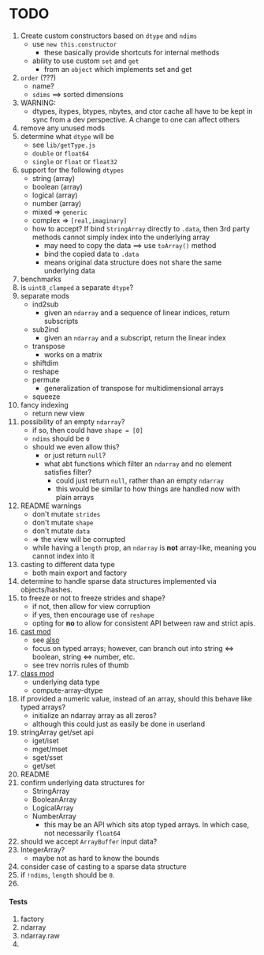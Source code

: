 TODO
====

1. Create custom constructors based on `dtype` and `ndims`
	-	use `new this.constructor`
		-	these basically provide shortcuts for internal methods
	-	ability to use custom `set` and `get`
		-	from an `object` which implements set and get
2. `order` (???)
	-	name?
	-	`sdims` ==> sorted dimensions
3. WARNING:
	-	dtypes, itypes, btypes, nbytes, and ctor cache all have to be kept in sync from a dev perspective. A change to one can affect others
4. remove any unused mods
5. determine what `dtype` will be
	-	see `lib/getType.js`
	-	`double` or `float64`
	-	`single` or `float` or `float32`
6. support for the following `dtypes`
	-	string (array)
	-	boolean (array)
	-	logical (array)
	-	number (array)
	- 	mixed => `generic`
	-	complex => `[real,imaginary]`
	-	how to accept? If bind `StringArray` directly to `.data`, then 3rd party methods cannot simply index into the underlying array
		-	may need to copy the data ==> use `toArray()` method
		-	bind the copied data to `.data`
		-	means original data structure does not share the same underlying data
7. benchmarks
8. is `uint8_clamped` a separate `dtype`?
9. separate mods
	-	ind2sub
		-	given an `ndarray` and a sequence of linear indices, return subscripts
	-	sub2ind
		-	given an `ndarray` and a subscript, return the linear index
	- 	transpose
		-	works on a matrix
	-	shiftdim
	-	reshape
	-	permute
		-	generalization of transpose for multidimensional arrays
	-	squeeze
10. fancy indexing
	-	return new view
11. possibility of an empty `ndarray`?
	-	if so, then could have `shape = [0]`
	-	`ndims` should be `0`
	-	should we even allow this?
		-	or just return `null`?
		-	what abt functions which filter an `ndarray` and no element satisfies filter?
			-	could just return `null`, rather than an empty `ndarray`
			-	this would be similar to how things are handled now with plain arrays
12. README warnings
	-	don't mutate `strides`
	-	don't mutate `shape`
	-	don't mutate `data`
	-	=> the view will be corrupted
	-	while having a `length` prop, an `ndarray` is __not__ array-like, meaning you cannot index into it
13. casting to different data type
	-	both main export and factory
14. determine to handle sparse data structures implemented via objects/hashes.
15. to freeze or not to freeze strides and shape?
	-	if not, then allow for view corruption
	-	if yes, then encourage use of `reshape`
	- 	opting for **no** to allow for consistent API between raw and strict apis.
16. [cast mod](matlab)
	-	see [also](http://docs.scipy.org/doc/numpy/reference/generated/numpy.ndarray.astype.html)
	-	focus on typed arrays; however, can branch out into string <=> boolean, string <=> number, etc.
	-	see trev norris rules of thumb
17. [class mod](matlab)
	-	underlying data type
	- 	compute-array-dtype
18. if provided a numeric value, instead of an array, should this behave like typed arrays?
	-	initialize an ndarray array as all zeros?
	-	although this could just as easily be done in userland
19. stringArray get/set api
	-	iget/iset
	-	mget/mset
	-	sget/sset
	-	get/set
20. README
21. confirm underlying data structures for
	-	StringArray
	-	BooleanArray
	-	LogicalArray
	-	NumberArray
		-	this may be an API which sits atop typed arrays. In which case, not necessarily `float64`
22. should we accept `ArrayBuffer` input data?
23. IntegerArray?
	-	maybe not as hard to know the bounds
24. consider case of casting to a sparse data structure
25. if `!ndims`, `length` should be `0`.
26. 


#### Tests

1. factory
2. ndarray
3. ndarray.raw
4. 
